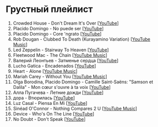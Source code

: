 # Грустный плейлист

1. Crowded House - Don't Dream It's Over  [[YouTube](https://www.youtube.com/watch?v=J9gKyRmic20)]
1. Placido Domingo - No puede ser [[YouTube](https://www.youtube.com/watch?v=pEdl1kCD0r0)]
1. Placido Domingo - Core 'ngrato [[YouTube](https://www.youtube.com/watch?v=xYQKveMVdKY)]
1. Rob Dougan - Clubbed To Death (Kurayamino Variation) [[YouTube Music](https://music.youtube.com/watch?v=1yu-83mWkIU)]
1. Led Zeppelin - Stairway To Heaven [[YouTube](https://www.youtube.com/watch?v=QkF3oxziUI4)]
1. Fleetwood Mac - The Chain [[YouTube Music](https://music.youtube.com/watch?v=FhgFtXESdPk)]
1. Валерий Леонтьев - Затменье сердца [[YouTube](https://www.youtube.com/watch?v=fjzPwtgv5uI)]
1. Lucho Gatica - Encadenados [[YouTube](https://www.youtube.com/watch?v=L5sft2vK1O8)]
1. Heart - Alone [[YouTube Music](https://music.youtube.com/watch?v=ArUxhUQZaQs)]
1. Mariah Carey - Without You [[YouTube Music](https://music.youtube.com/watch?v=6VY8ZxcDh1s)]
1. Olga Borodina, Placido Domingo - Camille Saint-Saëns: "Samson et Dalila" - Mon cœur s'ouvre à ta voix [[YouTube](https://www.youtube.com/watch?v=tgr4parx-rU)]
1. Алла Пугачева - Летние дожди [[YouTube](https://www.youtube.com/watch?v=Uy13LVhHm_I)]
1. дора - Втюрилась [[YouTube](https://www.youtube.com/watch?v=ewCPQeAtICk)]
1. Luz Casal - Piensa En Mi [[YouTube](https://www.youtube.com/watch?v=LS04M9Mz26E)]
1. Sinéad O'Connor - Nothing Compares 2 U [[YouTube Music](https://music.youtube.com/watch?v=BqXCpmHPss8)]
1. Device - Who's On The Line [[YouTube](https://www.youtube.com/watch?v=Db6anl9ZfUU)]
1. No Doubt - Don't Speak [[YouTube](https://www.youtube.com/watch?v=TR3Vdo5etCQ)]
